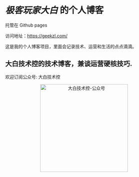 # *极客玩家大白* 的个人博客
托管在 Github pages

访问地址：https://geekzl.com/

这是我的个人博客项目，里面会记录技术、运营和生活的点点滴滴。

## 大白技术控的技术博客，兼谈运营硬核技巧.

欢迎订阅公众号: 大白技术控

<div align="center">
  <img width="280" height="280" src="https://cdn.jsdelivr.net/gh/yanglr/yanglr.github.io/assets/images/dotnet.jpg" alt="大白技术控-公众号" />
</div>
